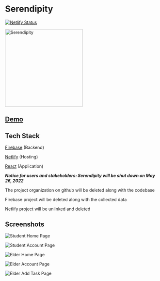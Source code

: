 # Serendipity

[![Netlify Status](https://api.netlify.com/api/v1/badges/6d16efda-0b36-4556-b155-ad3d7ee06ea3/deploy-status)](https://app.netlify.com/sites/serendipity-uw/deploys)

<img src="src/img/undraw_grandma.svg" alt="Serendipity" style="width: 256px; height: 256px" />

## [Demo](https://www.youtube.com/watch?v=XJAXYoQ88Qo)

## Tech Stack

[Firebase](https://firebase.google.com/) (Backend)

[Netlify](app.netlify.com) (Hosting)

[React](https://reactjs.org/) (Application)

***Notice for users and stakeholders: Serendipity will be shut down on May 26, 2022***

The project organization on github will be deleted along with the codebase

Firebase project will be deleted along with the collected data

Netlify project will be unlinked and deleted

## Screenshots

![Student Home Page](./screenshots/studentHomePage.png)

![Student Account Page](./screenshots/studentAccountPage.png)

![Elder Home Page](./screenshots/elderHomePage.png)

![Elder Account Page](./screenshots/elderAccountPage.png)

![Elder Add Task Page](./screenshots/elderAddTask.png)
